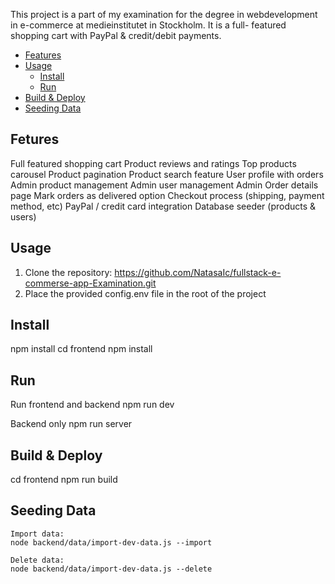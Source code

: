 ﻿This project is a part of my examination for the degree in webdevelopment in e-commerce at medieinstitutet in Stockholm. It is a full- featured shopping cart with PayPal & credit/debit payments.

<!-- toc -->

- [Features](#features)
- [Usage](#usage)
  - [Install](#install)
  - [Run](#run)
- [Build & Deploy](#build--deploy)
- [Seeding Data](#seeding-data)

<!-- tocstop -->

## Fetures

Full featured shopping cart
Product reviews and ratings
Top products carousel
Product pagination
Product search feature
User profile with orders
Admin product management
Admin user management
Admin Order details page
Mark orders as delivered option
Checkout process (shipping, payment method, etc)
PayPal / credit card integration
Database seeder (products & users)

## Usage

1. Clone the repository:
   https://github.com/NatasaIc/fullstack-e-commerse-app-Examination.git
2. Place the provided config.env file in the root of the project

## Install

npm install
cd frontend
npm install

## Run

Run frontend and backend
npm run dev

Backend only
npm run server

## Build & Deploy

cd frontend
npm run build

## Seeding Data

```
Import data:
node backend/data/import-dev-data.js --import

Delete data:
node backend/data/import-dev-data.js --delete
```
